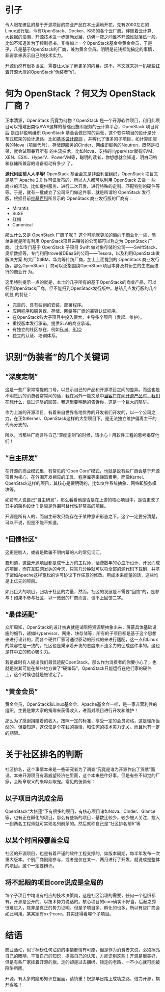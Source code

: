 
# 引子

令人眼花缭乱的基于开源项目的商业产品在本土遍地开花，先有2000左右的Linux发行版，今有OpenStack、Docker、K8S的各个云厂商。伴随着云计算、大数据的浪潮，开源技术进一步蓬勃发展，仿佛一夜之间谁不开源谁就落伍一般。比如不知道谁为了控制标书，非得加上一个OpenStack基金会黄金会员，于是乎，凡是基于OpenStack的厂商，兼为黄金会员。明明是花钱都能搞定的事情，非要拿来表示自己的技术实力。

开源仍然有很多误区，需要让大家了解更多的内幕。这不，本文就来扒一扒哪些扛着开源大旗的OpenStack“伪装者”们。

# 何为 OpenStack ？何又为 OpenStack 厂商？

正本清源，OpenStack 究竟为何物？OpenStack 是一个开源软件项目，利用此项目可以搭建出类似AWS这样的基础设施即服务的云计算平台，OpenStack 项目背后
是由非盈利组织 OpenStack 基金会做日常的运营，这个软件项目的设计是分布式框架的设计思路，比如[基本设计原则](https://wiki.openstack.org/wiki/BasicDesignTenets) ，并孵化了很多的子项目，如计算即服务的Nova（项目代号）、存储即服务的Cinder、网络即服务的Neutron，既然是框架，就会试图兼容所有
的主流技术，比如Nova，支持的Hypervisor就有KVM、XEN、ESXi、HyperV、PowerVM等，聪明的读者，你想想就会知道、明白网络和存储所兼容的设备驱动有多少
了。

**源代码面前人人平等!** OpenStack 基金会又是非盈利型组织，OpenStack 项目又是基于 Apache 2.0 许可证发布的，所以人人都可以利用 OpenStack 去做一
些商业的活动，比如提供服务、进行二次开发、进行特殊的定制、匹配特别的硬件等等。于是，就有一批成立了公司专门做这件事，就是所谓的 OpenStack 发行
版，根据目前[维基百科](https://en.wikipedia.org/wiki/OpenStack#Distributions)所显示的 OpenStack 商业发行版的厂商有：

* Mirantis
* SuSE
* 红帽
* Canonical

那么什么又是 OpenStack 厂商了呢？ 这个可能就更加的偏向于商业化一些，简单讲就是所有利用 OpenStack项目来赚钱的公司都可以称之为 OpenStack 厂商。
比如专门基于 OpenStack 子项目 Swift 做对象存储的公司——SwiftStack、奥斯数据等，专门利用trove做DBaaS的公司——Tesora，以及利用OpenStack做解决方案
的大厂如IBM、华为等传统厂商，加上上面提到的 OpenStack 商业发行版，那么OpenStack 厂商可以泛指围绕OpenStack项目本身及其衍生的生态而进行的商业行
为。

这里特别提示一点的就是，本土的几乎所有的基于OpenStack的商业产品，可以归到OpenStack厂商，但不能归到OpenStack发行版中。总结几点发行版的几个明显
的特征：

* 完善的、具有独创的安装、部署程序。
* 应用程序和服务器、存储、网络等厂商的兼容认证程序。
* 在OpenStack各大子项目中投入很大，主导多个项目（发起、维护）。
* 重视版本发行承诺，提供SLA的商业承诺。
* 有独立的社区存在，例如[Fuel](https://www.fuel-infra.org/)、[RDO](https://www.rdoproject.org/)
* 独立的认证、培训体系。

# 识别“伪装者”的几个关键词

## “深度定制”

这是一些厂家常常提的口号，以显示自己的产品和开源项目之间的差异。而这也是不明觉厉的消费者常常问的话，我在另外一篇文章中[当客户在问开源产品时，我们在想什么](https://www.zybuluo.com/lijiansheng/note/779489)，做过详尽的回答。我这里要明确的告诉你，这是一个巨大的陷阱。

作为上游的开源项目，有着来自世界各地优秀的开发者们开发的，以一个公司之力，在正如Kernel、OpenStack这样的大型项目下，是无法独立维护偏离主干的代码分支的。

所以，当那些厂商言称自己“深度定制”的时候，请小心！用软件工程的思考揭穿他们！

## “自主研发”

在开源的商业模式里，有常见的“Open Core”模式，也就是说有些厂商会基于开源项目为核心，在外围开发相应的工具、程序库等来赚取费用。而像Kernel、OpenStack这样的项目，其核心是很明确的，比如文件系统抽象、网络即服务模块等。

如若有人说自己“自主研发”，那么看看他是否是在上游的核心项目中，是否更改了其中的架构设计？是否是外围可替代性非常高的项目。

开源是所有人的，而自主研发只能存在于某种意识形态之下。这个一定要分清楚，可以不说，但是不能不知道。

## “回馈社区”

这更是唬人，或者是欺骗不明内幕的人的常见词汇。

要知道，这些开源项目都是成千上万的工程师，话费数年的心血所设计、开发而成的项目，而在互联网发达的今天，只需几分钟就可以将全部的源代码下载到，并基于诸如Apache这样宽松的许可协议下作任意的修改。用成本来度量的话，这些均是上亿元的项目。

如此巨大的项目，归功于社区的力量，然而，社区的发展是不需要“回馈”的，是参与！如果不参与社区，以一微弱的厂商而言，谈不上回馈二字。

## “最佳适配”

众所周知，OpenStack的设计初衷就是试图将资源层抽象出来，屏蔽具体基础设施的细节，诸如Hypervisor、网络、块存储等，所有的子项目都是基于这个思想来进行设计的，而各个硬件厂家可通过驱动的形式的来进行适配，这一点和Linux的兼容性是一致的。社区也是秉承着开发的态度来不遗余力的促成这件事的。这也是其中立的核心吸引力。

若是此时有人提出我们最佳适配OpenStack，那么作为消费者的你要小心了，也就是说其可能在某些地方做了“硬编码”，OpenStack只能运行在他们家的硬件上，这个时候也就是被锁定了。

## “黄金会员”

黄金会员，OpenStack和Linux基金会、Apache基金会一样，是一家非营利性的组织，主要是靠大家的捐赠来获得收入，进而对项目进行开发和维护！

那么为了感谢捐赠着的收入，按照一定的标准，享受一定的会员资格，这是理所当然的。但要知道，这仅仅是个花钱的事情，和任何的技术实力无关。而且也有一定的期限。

# 关于社区排名的判断

社区排名，这个事情本来是一些研究者为了调查“究竟是谁为开源作出了贡献”而设。本来开源项目有着威望经济在里面，这个本来是件好事。但是有些不知觉的厂家，会断章取义的来哗众取宠。常见的伎俩有：

## 以子项目内说成全局

OpenStack“大帐篷”下有很多的项目，有核心项目诸如Nova、Cinder、Glance等，也有正在孵化的项目。那么有些新的项目，基数比较少，较少被人关注，投入一到两名工程师就可实现名列前茅的。然后就称自己是“社区排名前5”等

## 以某个时间段覆盖全局

社区的开源项目，也是有着严谨的软件工程支撑的，如版本周期，每半年发布一次重大版本。个别厂商刚刚参与，或者是仅在某一、两月进行了开发，就说成是整体的项目。这个一定要辨识。

## 将不起眼的项目core说成是全局的

每个子项目中均设有相应的技术决策岗，这是社区治理的需要，任何一个组织都有，开源是公开的、以技术势力说话的。核心项目的core确实不好当，后起之秀很难进入，除非是真正的势力证明。但是子项目多，孵化的也多，所以有些厂商会如此利用。某某家有xx个core。其实还得看哪个子项目。

# 结语

商业活动，似乎标榜任何沾边的事情都情有可原，但是作为消费者来说，必须擦亮自己的眼睛，丰富自己的知识，提高自己的认知，方能识别这些！开源是很美好，但是有些厂家挂着开源的旗，走的却是过去捆绑、锁定的老路，一不小心就可能被陷阱所困。

开源，有太多的隐形知识在里面，请慎重！祝您早日踏上成功之路，借力开源，旗开得胜！
